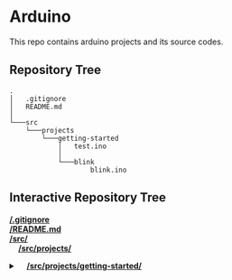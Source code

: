 # Arduino
This repo contains arduino projects and its source codes.
## Repository Tree
    .
    │   .gitignore
    │   README.md
    │
    └───src
        └───projects
            └───getting-started
                │   test.ino
                │
                └───blink
                        blink.ino
## Interactive Repository Tree
**[/.gitignore](.gitignore)**  
**[/README.md](README.md)**  
**[/src/](/src)**  
&nbsp;&nbsp;&nbsp;&nbsp;**[/src/projects/](/src/projects)**<details><summary>&nbsp;&nbsp;&nbsp;&nbsp;**[/src/projects/getting-started/](/src/projects/getting-started)**</summary>
&nbsp;&nbsp;&nbsp;&nbsp;&nbsp;&nbsp;&nbsp;&nbsp;&nbsp;&nbsp;&nbsp;&nbsp;**[test.ino](/src/projects/getting-started/test.ino)**  
&nbsp;&nbsp;&nbsp;&nbsp;&nbsp;&nbsp;&nbsp;&nbsp;&nbsp;&nbsp;&nbsp;&nbsp;<details><summary>&nbsp;&nbsp;&nbsp;&nbsp;&nbsp;&nbsp;&nbsp;&nbsp;**[/src/projects/getting-started/blink/](/src/projects/getting-started/blink)**</summary>
&nbsp;&nbsp;&nbsp;&nbsp;&nbsp;&nbsp;&nbsp;&nbsp;&nbsp;&nbsp;&nbsp;&nbsp;&nbsp;&nbsp;&nbsp;&nbsp;&nbsp;&nbsp;&nbsp;&nbsp;**[blink.ino](/src/projects/getting-started/blink/blink.ino)**
</details>
</details>